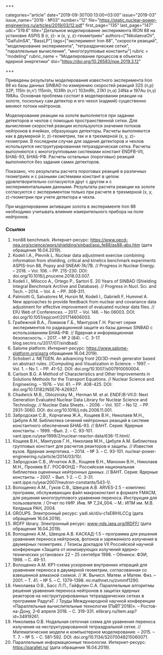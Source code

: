 +++

categories="article"
date="2019-09-30T00:13:00+03:00"
issue="2019-03"
issue_name="2019 - №03"
number="12"
file="https://static.nuclear-power-engineering.ru/articles/2019/03/12.pdf"
first_page="135"
last_page="147"
udc="519.6"
title="Детальное моделирование эксперимента IRON 88 на установке ASPIS В (r, z)- и (x, y, z)-геометриях"
authors=["NikolaevaOV", "GaifulinSA", "BassLP"]
tags=["эксперимент Iron 88", "скорости реакций", "моделирование эксперимента", "тетраэдрические сетки", "параллельные вычисления", "многогрупповые константы"]
rubric = "modeling"
rubric_name = "Моделирование процессов в объектах ядерной энергетики"
doi="https://doi.org/10.26583/npe.2019.3.12"

+++

Приведены результаты моделирования известного эксперимента Iron 88 из базы данных SINBAD по измерению скоростей реакций 32S (n,p) 32P, 115In (n,n′) 115mIn, 103Rh (n,n′) 103mRh, 27A1 (n,α) 24Na и 197Au (n,γ) 198Au. Основная проблема состоит в моделировании реакции на золоте, поскольку сам детектор и его чехол (кадмий) существенно меняют потоки нейтронов.

Моделирование реакции на золоте выполняется при задании детекторов и чехлов с помощью пространственной сетки. Для вычисления скоростей реакции используются значения потоков нейтронов в ячейках, образующих детекторы. Расчеты выполняются как в двумерной (r, z)-геометрии, так и в трехмерной (x, y, z)-геометрии. В последнем случае для задания детекторов и чехлов используется неструктурированная тетраэдрическая сетка. Расчеты выполняются с многогрупповыми системами констант ENDFB-VII, БНАБ-93, БНАБ-РФ. Расчеты остальных (пороговых) реакций выполняются без задания самих детекторов.

Показано, что результаты расчета пороговых реакций в различных геометриях и с разными системами констант в целом удовлетворительно согласуются друг с другом и с экспериментальными данными. Результаты расчета реакции на золоте согласуются с экспериментом только при расчете в трехмерной (x, y, z)-геометрии при учете детектора и чехла.

При моделировании активации золота в эксперименте Iron 88 необходимо учитывать влияние измерительного прибора на поле нейтронов.

### Ссылки

1. Iron88 benchmark. Интернет-ресурс: https://www.oecd-nea.org/science/wprs/shielding/sinbad/asp_fe88/as88-abs.htm (дата обращения 16.04.2019).
2. Kodeli I.A., Plevnik L. Nuclear data adjustment exercise combining information from shielding, critical and kinetics benchmark experiments ASPIS-Iron 88, Popsy and SNEAK-7A/7B. // Progress in Nuclear Energy. – 2018. – Vol. 106. – PP. 215-230. DOI: doi.org/10.1016/j.pnucene.2018.03.007.
3. Kodeli I., Milocco A., Ortego P., Sartori E. 20 Years of SINBAD (Shielding Integral Benchmark Archive and Database). // Progress in Nucl. Sci. and Tech. – 2014. – Vol. 4. – PP. 308-311.
4. Palmiotti G, Salvatores M, Hursin M, Kodeli I., Gabrielli F, Hummel A. New approaches to provide feedback from nuclear and covariance data adjustment for effective improvement of evaluated nuclear data files. // EPJ Web of Conferences. – 2017. – Vol. 146. – No 06003. DOI: doi.org/10.1051/epjconf/201714606003.
5. Грабежной В.А., Ломаков Г.Б., Мантуров Г.Н. Расчет серии экспериментов по радиационной защите из базы данных SINBAD с использованием БНАБ-РФ. // Ядерная и информационная безопасность. – 2017. – № 2 (84). – С. 3-17. blog.secnrs.ru/2017/07/sindbad/.
6. Salome platform. Интернет-ресурс: https://www.salome-platform.org(дата обращения 16.04.2019).
7. Schoberl J. NETGEN. An advancing front 2D/3D-mesh generator based on abstract rules. //Computing and Visualization in Science. – 1997. – Vol. 1. – No 1. – PP. 41-52. DOI: doi.org/10.1007/s007910050004.
8. Carlson B.G. A Method of Characteristics and Other Improvements in Solutions Methods for the Transport Equations. // Nuclear Science and Engineering. – 1976. – Vol. 61. – PP. 408-425. DOI: doi.org/10.13182/NSE76-A26927.
9. Chadwick M.B., Oblozinsky M., Herman M. et al. ENDF/B-VII.0: Next Generation Evaluated Nuclear Data Library for Nuclear Science and Technology. // Nuclear Data Sheets. – 2006. – Vol. 107. – No 12. – PP. 2931-3060. DOI: doi.org/10.1016/j.nds.2006.11.001.
10. Забродская С.В., Корчагина Ж.А., Кощеев В.Н., Николаев М.Н., Цибуля А.М. Библиотека сечений нейтронных реакций в системе константного обеспечения БНАБ-93. // ВАНТ. Серия: Ядерные константы. – 1999. –Вып. 2. – С. 93-101. vant.ippe.ru/year1999/2/nuclear-reactor-data/636-11.html/.
11. Кощеев В.Н., Мантуров Г.Н., Николаев М.Н., Цибуля А.М. Библиотека групповых констант для расчетов реакторов и защиты. // Известия вузов. Ядерная энергетика. – 2014. – № 3. – С. 93-101. nuclear-power-engineering.ru/article/2014/03/10/.
12. Забродская С.В., Игнатюк А.В., Кощеев В.Н., Манохин В.Н., Николаев М.Н., Проняев В.Г. РОСФОНД – Российская национальная библиотека оцененных нейтронных данных. // ВАНТ. Серия: Ядерные константы. – 2007. – Вып. 1-2. – С. 3-31. vant.ippe.ru/year2007/neutron-constants/543-1/.
13. Волощенко А.М., Гуков С.В., Швецов А.В. ARVES-2.5 – комплекс программ, обслуживающих файл макроконстант в формате FMACM, для решения многогруппового уравнения переноса. Инструкция для пользователя. / Отчет по НИР. Инв. № 7_24_004. – М.: ИПМ им. М.В. Келдыша РАН, 2004.
14. GROUPS. Электронный ресурс: yadi.sk/d/u-c1sE8lHILCCg (дата обращения 16.04.2019).
15. IRDFF library. Электронный ресурс: www-nds.iaea.org/IRDFF/ (дата обращения 16.04.2019).
16. Волощенко А.М., Швецов А.В. КАСКАД-1.5 – программа для решения уравнения переноса нейтронов, фотонов и заряженного излучения в двумерных геометриях. / Тезисы докладов VII Российской научной конференции «Защита от ионизирующих излучений ядерно-технических установок» 22 – 25 сентября 1998. – Обнинск: ФЭИ, 1998. – С. 49-51.
17. Волощенко А.М. KP1-схема ускорения внутренних итераций для уравнения переноса в двумерной геометрии, согласованная со взвешенной алмазной схемой. // Ж. Вычисл. Матем. и Матем. Физ. – 2001. – Т. 41. – № 5. – С. 1379-1398. mi.mathnet.ru/zvmmf1290.
18. Николаева О.В., Басс Л.П., Гайфулин С.А. Параллельные алгоритмы решения уравнения переноса нейтронов в защитах ядерных реакторов на неструктурированных тетраэдрических сетках в программе РадугаТ. / Труды Международной научной конференции «Параллельные вычислительные технологии (ПаВТ′2018)». – Ростов-на-Дону, 2–6 апреля 2018. – С. 319-331. elibrary.ru/item.asp?id=34919261.
19. Николаева О.В. Нодальная сеточная схема для уравнения переноса излучения на неструктурированной тетраэдральной сетке. // Математические модели и компьютерное моделирование. – 2015. – Т. 7. – № 5. – С. 581-592. DOI: doi.org/10.1134/S2070048215060071.
20. Параллельные информационные технологии. Интернет-ресурс: https://parallel.ru/ (дата обращения 16.04.2019).